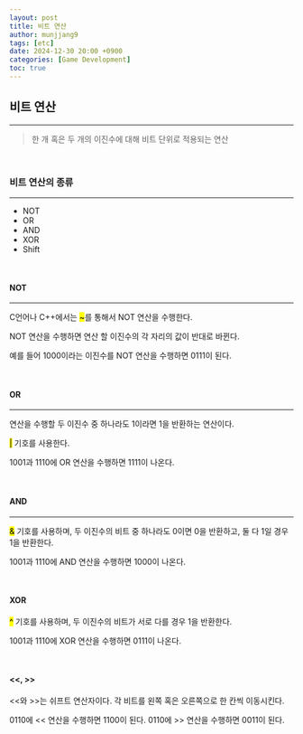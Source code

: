 ```yaml
---
layout: post
title: 비트 연산
author: munjjang9
tags: [etc]
date: 2024-12-30 20:00 +0900
categories: [Game Development]
toc: true
---
```


## 비트 연산

---

> 한 개 혹은 두 개의 이진수에 대해 비트 단위로 적용되는 연산

<br>

### 비트 연산의 종류
---
- NOT
- OR
- AND
- XOR
- Shift

<br>

#### NOT
---
C언어나 C++에서는 <mark>~</mark>를 통해서 NOT 연산을 수행한다.

NOT 연산을 수행하면 연산 할 이진수의 각 자리의 값이 반대로 바뀐다.

예를 들어 1000이라는 이진수를 NOT 연산을 수행하면 0111이 된다.

<br>

#### OR
---
연산을 수행할 두 이진수 중 하나라도 1이라면 1을 반환하는 연산이다.

<mark>|</mark> 기호를 사용한다.

1001과 1110에 OR 연산을 수행하면 1111이 나온다.

<br>

#### AND
---
<mark>&</mark> 기호를 사용하며, 두 이진수의 비트 중 하나라도 0이면 0을 반환하고, 둘 다 1일 경우 1을 반환한다.

1001과 1110에 AND 연산을 수행하면 1000이 나온다.

<br>

#### XOR

<mark>^</mark> 기호를 사용하며, 두 이진수의 비트가 서로 다를 경우 1을 반환한다.

1001과 1110에 XOR 연산을 수행하면 0111이 나온다.

<br>

#### <<, >>

<<와 >>는 쉬프트 연산자이다. 각 비트를 왼쪽 혹은 오른쪽으로 한 칸씩 이동시킨다.

0110에 << 연산을 수행하면 1100이 된다.
0110에 >> 연산을 수행하면 0011이 된다.